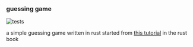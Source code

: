 ### guessing game

![tests](https://github.com/Joachim-barre/guessing_game/actions/workflows/rust.yml/badge.svg)

a simple guessing game written in rust
started from [this tutorial](https://doc.rust-lang.org/book/ch02-00-guessing-game-tutorial.html) in the rust book 

